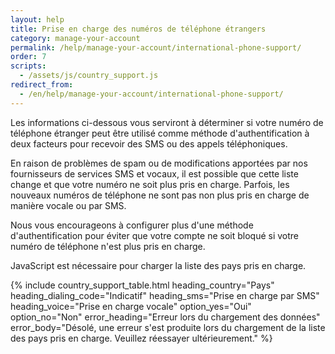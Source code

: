 ```yaml
---
layout: help
title: Prise en charge des numéros de téléphone étrangers
category: manage-your-account
permalink: /help/manage-your-account/international-phone-support/
order: 7
scripts:
  - /assets/js/country_support.js
redirect_from:
  - /en/help/manage-your-account/international-phone-support/
---
```

Les informations ci-dessous vous serviront à déterminer si votre numéro de téléphone étranger peut être utilisé comme méthode d'authentification à deux facteurs pour recevoir des SMS ou des appels téléphoniques. 

En raison de problèmes de spam ou de modifications apportées par nos fournisseurs de services SMS et vocaux, il est possible que cette liste change et que votre numéro ne soit plus pris en charge. Parfois, les nouveaux numéros de téléphone ne sont pas non plus pris en charge de manière vocale ou par SMS. 

Nous vous encourageons à configurer plus d'une méthode d'authentification pour éviter que votre compte ne soit bloqué si votre numéro de téléphone n'est plus pris en charge. 

<noscript>
  JavaScript est nécessaire pour charger la liste des pays pris en charge.
</noscript>

{% include country_support_table.html
           heading_country="Pays"
           heading_dialing_code="Indicatif"
           heading_sms="Prise en charge par SMS"
           heading_voice="Prise en charge vocale"
           option_yes="Oui"
           option_no="Non" error_heading="Erreur lors du chargement des données"
           error_body="Désolé, une erreur s'est produite lors du chargement de la liste des pays pris en charge. Veuillez réessayer ultérieurement." %}
